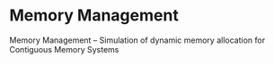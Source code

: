 # Memory Management
 Memory Management – Simulation of dynamic memory allocation for Contiguous Memory Systems
